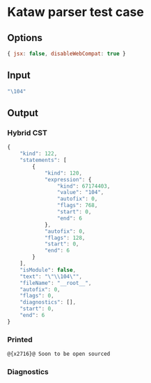 # Kataw parser test case

## Options

`````js
{ jsx: false, disableWebCompat: true }
`````

## Input

`````js
"\104"
`````

## Output

### Hybrid CST

```javascript
{
    "kind": 122,
    "statements": [
        {
            "kind": 120,
            "expression": {
                "kind": 67174403,
                "value": "104",
                "autofix": 0,
                "flags": 768,
                "start": 0,
                "end": 6
            },
            "autofix": 0,
            "flags": 128,
            "start": 0,
            "end": 6
        }
    ],
    "isModule": false,
    "text": "\"\\104\"",
    "fileName": "__root__",
    "autofix": 0,
    "flags": 0,
    "diagnostics": [],
    "start": 0,
    "end": 6
}
```

### Printed

```javascript
@{x2716}@ Soon to be open sourced
```

### Diagnostics

```javascript

```

